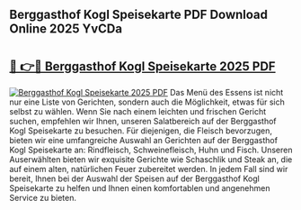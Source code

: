 ## Berggasthof Kogl Speisekarte PDF Download Online 2025 YvCDa

# <h2><a href="http://gc73mo.nevu.top/?p=Berggasthof+Kogl+Speisekarte">🔗 👉🔴 Berggasthof Kogl Speisekarte 2025 PDF</a></h2>

[![Berggasthof Kogl Speisekarte 2025 PDF](https://i.imgur.com/dBaPXMq.png)](http://gc73mo.nevu.top/?p=Berggasthof+Kogl+Speisekarte)
Das Menü des Essens ist nicht nur eine Liste von Gerichten, sondern auch die Möglichkeit, etwas für sich selbst zu wählen. Wenn Sie nach einem leichten und frischen Gericht suchen, empfehlen wir Ihnen, unseren Salatbereich auf der Berggasthof Kogl Speisekarte zu besuchen. Für diejenigen, die Fleisch bevorzugen, bieten wir eine umfangreiche Auswahl an Gerichten auf der Berggasthof Kogl Speisekarte an: Rindfleisch, Schweinefleisch, Huhn und Fisch. Unseren Auserwählten bieten wir exquisite Gerichte wie Schaschlik und Steak an, die auf einem alten, natürlichen Feuer zubereitet werden. In jedem Fall sind wir bereit, Ihnen bei der Auswahl der Speisen auf der Berggasthof Kogl Speisekarte zu helfen und Ihnen einen komfortablen und angenehmen Service zu bieten.
